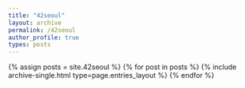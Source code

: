 ```yaml
---
title: "42seoul"
layout: archive
permalink: /42seoul
author_profile: true
types: posts
---
```


{% assign posts = site.42seoul %}
{% for post in posts %} {% include archive-single.html type=page.entries_layout %} {% endfor %}
